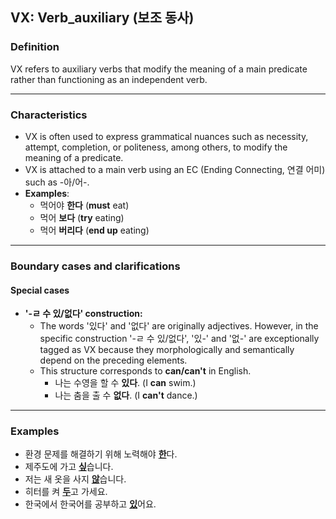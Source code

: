 ## VX: Verb_auxiliary (보조 동사)

### Definition
VX refers to auxiliary verbs that modify the meaning of a main predicate rather than functioning as an independent verb.  

---

### Characteristics
- VX is often used to express grammatical nuances such as necessity, attempt, completion, or politeness, among others, to modify the meaning of a predicate.
- VX is attached to a main verb using an EC (Ending Connecting, 연결 어미) such as -아/어-.
- **Examples**:  
  - 먹어야 **한다** (**must** eat)  
  - 먹어 **보다** (**try** eating)  
  - 먹어 **버리다** (**end up** eating)  

---

### Boundary cases and clarifications  

#### Special cases  
- **'-ㄹ 수 있/없다' construction:**  
    - The words '있다' and '없다' are originally adjectives. However, in the specific construction '-ㄹ 수 있/없다', '있-' and '없-' are exceptionally tagged as VX because they morphologically and semantically depend on the preceding elements.
    - This structure corresponds to **can/can't** in English.  
      - 나는 수영을 할 수 **있다**. (I **can** swim.)  
      - 나는 춤을 출 수 **없다**. (I **can't** dance.)  

---

### Examples  
- 환경 문제를 해결하기 위해 노력해야 <ins>**한**</ins>다.  
- 제주도에 가고 <ins>**싶**</ins>습니다.  
- 저는 새 옷을 사지 <ins>**않**</ins>습니다.  
- 히터를 켜 <ins>**두**</ins>고 가세요.  
- 한국에서 한국어를 공부하고 <ins>**있**</ins>어요.  
